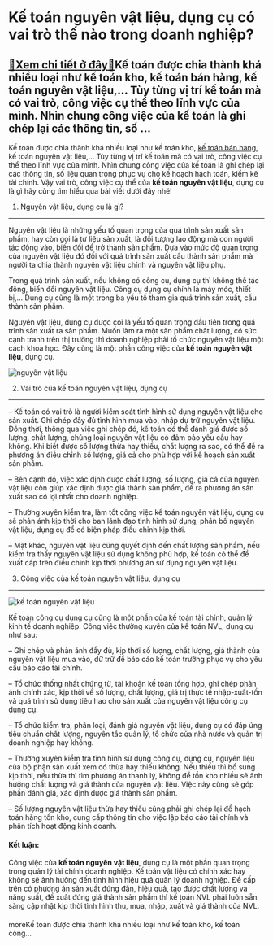 Kế toán nguyên vật liệu, dụng cụ có vai trò thế nào trong doanh nghiệp?
=======================================================================

[:gift:Xem chi tiết ở đây:gift:](https://hddtvn.com/ke-toan-nguyen-vat-lieu-dung-cu-co-vai-tro-the-nao-trong-doanh-nghiep/)Kế toán được chia thành khá nhiều loại như kế toán kho, kế toán bán hàng, kế toán nguyên vật liệu,… Tùy từng vị trí kế toán mà có vai trò, công việc cụ thể theo lĩnh vực của mình. Nhìn chung công việc của kế toán là ghi chép lại các thông tin, số …
--------------------------------------------------------------------------------------------------------------------------------------------------------------------------------------------------------------------------------------------------------

Kế toán được chia thành khá nhiều loại như kế toán kho, [kế toán bán hàng](#), kế toán nguyên vật liệu,… Tùy từng vị trí kế toán mà có vai trò, công việc cụ thể theo lĩnh vực của mình. Nhìn chung công việc của kế toán là ghi chép lại các thông tin, số liệu quan trọng phục vụ cho kế hoạch hạch toán, kiểm kê tài chính. Vậy vai trò, công việc cụ thể của **kế toán nguyên vật liệu**, dụng cụ là gì hãy cùng tìm hiểu qua bài viết dưới đây nhé!


1. Nguyên vật liệu, dụng cụ là gì?
----------------------------------


Nguyên vật liệu là những yếu tố quan trọng của quá trình sản xuất sản phẩm, hay còn gọi là tư liệu sản xuất, là đối tượng lao động mà con người tác động vào, biến đối để trở thành sản phẩm. Dựa vào mức độ quan trọng của nguyên vật liệu đó đối với quá trình sản xuất cấu thành sản phẩm mà người ta chia thành nguyên vật liệu chính và nguyên vật liệu phụ.


Trong quá trình sản xuất, nếu không có công cụ, dụng cụ thì không thể tác động, biến đổi nguyên vật liệu. Công cụ dụng cụ chính là máy móc, thiết bị,… Dụng cụ cũng là một trong ba yếu tố tham gia quá trình sản xuất, cấu thành sản phẩm.


Nguyên vật liệu, dụng cụ được coi là yếu tố quan trọng đầu tiên trong quá trình sản xuất ra sản phẩm. Muốn làm ra một sản phẩm chất lượng, có sức cạnh tranh trên thị trường thì doanh nghiệp phải tổ chức nguyên vật liệu một cách khoa học. Đây cũng là một phần công việc của **kế toán nguyên vật liệu**, dụng cụ.


![nguyên vật liệu](https://hddtvn.com/wp-content/uploads/2021/01/2855_sat-thep-xay-dung_8.jpg)


2. Vai trò của kế toán nguyên vật liệu, dụng cụ
-----------------------------------------------


– Kế toán có vai trò là người kiểm soát tình hình sử dụng nguyên vật liệu cho sản xuất. Ghi chép đầy đủ tình hình mua vào, nhập dự trữ nguyên vật liệu. Đồng thời, thông qua việc ghi chép đó, kế toán có thể đánh giá được số lượng, chất lượng, chủng loại nguyên vật liệu có đảm bảo yêu cầu hay không. Khi biết được số lượng thừa hay thiếu, chất lượng ra sao, có thể đề ra phương án điều chỉnh số lượng, giá cả cho phù hợp với kế hoạch sản xuất sản phẩm.


– Bên cạnh đó, việc xác định được chất lượng, số lượng, giá cả của nguyên vật liệu còn giúp xác định được giá thành sản phẩm, đề ra phương án sản xuất sao có lợi nhất cho doanh nghiệp.


– Thường xuyên kiểm tra, làm tốt công việc kế toán nguyên vật liệu, dụng cụ sẽ phản ánh kịp thời cho ban lãnh đạo tình hình sử dụng, phân bố nguyên vật liệu, dụng cụ để có biện pháp điều chỉnh kịp thời.


– Mặt khác, nguyên vật liệu cũng quyết định đến chất lượng sản phẩm, nếu kiểm tra thấy nguyên vật liệu sử dụng không phù hợp, kế toán có thể đề xuất cấp trên điều chỉnh kịp thời phương án sử dụng nguyên vật liệu.


3. Công việc của kế toán nguyên vật liệu, dụng cụ
-------------------------------------------------


![kế toán nguyên vật liệu](https://hddtvn.com/wp-content/uploads/2021/01/Untitled-34.png)


Kế toán công cụ dụng cụ cũng là một phần của kế toán tài chính, quản lý kinh tế doanh nghiệp. Công việc thường xuyên của kế toán NVL, dụng cụ như sau:


– Ghi chép và phản ánh đầy đủ, kịp thời số lượng, chất lượng, giá thành của nguyên vật liệu mua vào, dữ trữ để báo cáo kế toán trưởng phục vụ cho yêu cầu báo cáo tài chính.


– Tổ chức thống nhất chứng từ, tài khoản kế toán tổng hợp, ghi chép phản ánh chính xác, kịp thời về số lượng, chất lượng, giá trị thực tế nhập-xuất-tồn và quá trình sử dụng tiêu hao cho sản xuất của nguyên vật liệu công cụ dụng cụ.


– Tổ chức kiểm tra, phân loại, đánh giá nguyên vật liệu, dụng cụ có đáp ứng tiêu chuẩn chất lượng, nguyên tắc quản lý, tổ chức của nhà nước và quản trị doanh nghiệp hay không.


– Thường xuyên kiểm tra tình hình sử dụng công cụ, dụng cụ, nguyên liệu của bộ phận sản xuất xem có thừa hay thiếu không. Nếu thiếu thì bổ sung kịp thời, nếu thừa thì tìm phương án thanh lý, không để tồn kho nhiều sẽ ảnh hưởng chất lượng và giá thành của nguyên vật liệu. Việc này cũng sẽ góp phần đánh giá, xác định được giá thành sản phẩm.


– Số lượng nguyên vật liệu thừa hay thiếu cũng phải ghi chép lại để hạch toán hàng tồn kho, cung cấp thông tin cho việc lập báo cáo tài chính và phân tích hoạt động kinh doanh.


#### Kết luận:


Công việc của **kế toán nguyên vật liệu**, dụng cụ là một phần quan trọng trong quản lý tài chính doanh nghiệp. Kế toán vật liệu có chính xác hay không sẽ ảnh hưởng đến tình hình hiệu quả quản lý doanh nghiệp. Để cấp trên có phương án sản xuất đúng đắn, hiệu quả, tạo được chất lượng và năng suất, đề xuất đúng giá thành sản phẩm thì kế toán NVL phải luôn sẵn sàng cập nhật kịp thời tình hình thu, mua, nhập, xuất và giá thành của NVL.


#### 


moreKế toán được chia thành khá nhiều loại như kế toán kho, kế toán công…

